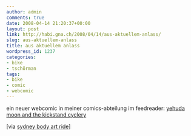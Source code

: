 ```yaml
---
author: admin
comments: true
date: 2008-04-14 21:20:37+00:00
layout: post
link: http://habi.gna.ch/2008/04/14/aus-aktuellem-anlass/
slug: aus-aktuellem-anlass
title: aus aktuellem anlass
wordpress_id: 1237
categories:
- bike
- tschörman
tags:
- bike
- comic
- webcomic
---
```


ein neuer webcomic in meiner comics-abteilung im feedreader: [yehuda moon and the kickstand cyclery](http://www.yehudamoon.com/index.php?date=2008-02-08)




[via [sydney body art ride](http://sydneybodyartridehq.blogspot.com/2008/04/yehuda-moon.html)]




